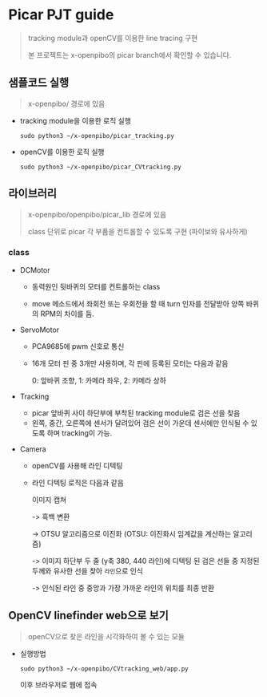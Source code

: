 # Picar PJT guide

> tracking module과 openCV를 이용한 line tracing 구현
>
> 본 프로젝트는 x-openpibo의 picar branch에서 확인할 수 있습니다.



## 샘플코드 실행

> x-openpibo/ 경로에 있음

- tracking module을 이용한 로직 실행

  ```
  sudo python3 ~/x-openpibo/picar_tracking.py
  ```
  
- openCV를 이용한 로직 실행

  ```
  sudo python3 ~/x-openpibo/picar_CVtracking.py
  ```



## 라이브러리

> x-openpibo/openpibo/picar_lib 경로에 있음
>
> class 단위로 picar 각 부품을 컨트롤할 수 있도록 구현 (파이보와 유사하게)



### class

- DCMotor

  - 동력원인 뒷바퀴의 모터를 컨트롤하는 class

  - move 메소드에서 좌회전 또는 우회전을 할 때 turn 인자를 전달받아 양쪽 바퀴의 RPM의 차이를 둠.

- ServoMotor

  - PCA9685에 pwm 신호로 통신

  - 16개 모터 핀 중 3개만 사용하며, 각 핀에 등록된 모터는 다음과 같음

    0: 앞바퀴 조향, 1: 카메라 좌우, 2: 카메라 상하

- Tracking

  - picar 앞바퀴 사이 하단부에 부착된 tracking module로 검은 선을 찾음
  - 왼쪽, 중간, 오른쪽에 센서가 달려있어 검은 선이 가운데 센서에만 인식될 수 있도록 하며 tracking이 가능.

- Camera

  - openCV를 사용해 라인 디텍팅

  - 라인 디텍팅 로직은 다음과 같음

    이미지 캡쳐

    -> 흑백 변환

    -> OTSU 알고리즘으로 이진화 (OTSU: 이진화시 임계값을 계산하는 알고리즘)

    -> 이미지 하단부 두 줄 (y축 380, 440 라인)에 디텍팅 된 검은 선들 중 지정된 두께와 유사한 선을 찾아 `라인`으로 인식

    -> 인식된 라인 중 중앙과 가장 가까운 라인의 위치를 최종 반환


## OpenCV linefinder web으로 보기

> openCV으로 찾은 라인을 시각화하여 볼 수 있는 모듈



- 실행방법

  ```
  sudo python3 ~/x-openpibo/CVtracking_web/app.py
  ```

  이후 브라우저로 웹에 접속

